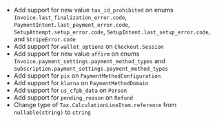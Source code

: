 * Add support for new value `tax_id_prohibited` on enums `Invoice.last_finalization_error.code`, `PaymentIntent.last_payment_error.code`, `SetupAttempt.setup_error.code`, `SetupIntent.last_setup_error.code`, and `StripeError.code`
* Add support for `wallet_options` on `Checkout.Session`
* Add support for new value `affirm` on enums `Invoice.payment_settings.payment_method_types` and `Subscription.payment_settings.payment_method_types`
* Add support for `pix` on `PaymentMethodConfiguration`
* Add support for `klarna` on `PaymentMethodDomain`
* Add support for `us_cfpb_data` on `Person`
* Add support for `pending_reason` on `Refund`
* Change type of `Tax.CalculationLineItem.reference` from `nullable(string)` to `string`